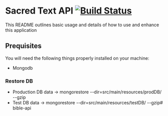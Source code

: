 # Sacred Text API [![Build Status](https://travis-ci.org/Holmes89/sacred-text-api.svg?branch=mongodb)](https://travis-ci.org/Holmes89/sacred-text-api)

This README outlines basic usage and details of how to use and enhance this application

## Prequisites

You will need the following things properly installed on your machine:

* Mongodb

### Restore DB
* Production DB data -> mongorestore --dir=src/main/resources/prodDB/ --gzip
* Test DB data -> mongorestore --dir=src/main/resources/testDB/ --gzip# bible-api
